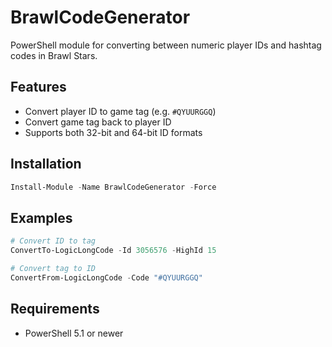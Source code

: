 # BrawlCodeGenerator

PowerShell module for converting between numeric player IDs and hashtag codes in Brawl Stars.

## Features
- Convert player ID to game tag (e.g. `#QYUURGGQ`)
- Convert game tag back to player ID
- Supports both 32-bit and 64-bit ID formats

## Installation
```powershell
Install-Module -Name BrawlCodeGenerator -Force
```

## Examples
```powershell
# Convert ID to tag
ConvertTo-LogicLongCode -Id 3056576 -HighId 15

# Convert tag to ID
ConvertFrom-LogicLongCode -Code "#QYUURGGQ"
```

## Requirements
- PowerShell 5.1 or newer
